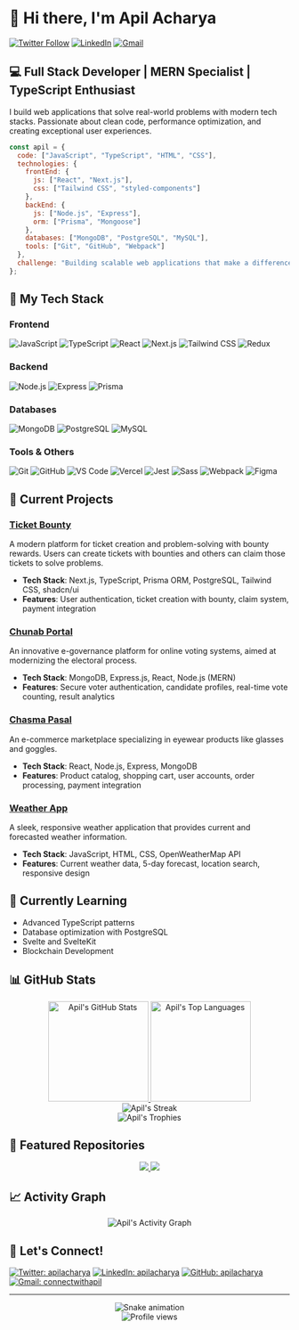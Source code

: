 # 👋 Hi there, I'm Apil Acharya

[![Twitter Follow](https://img.shields.io/twitter/follow/apilacharya?style=social)](https://twitter.com/apilacharya)
[![LinkedIn](https://img.shields.io/badge/LinkedIn-Connect-blue)](https://www.linkedin.com/in/apil-raj-acharya-13a59a205/)
[![Gmail](https://img.shields.io/badge/Gmail-Contact-red)](mailto:connectwithapil@gmail.com)

## 💻 Full Stack Developer | MERN Specialist | TypeScript Enthusiast

I build web applications that solve real-world problems with modern tech stacks. Passionate about clean code, performance optimization, and creating exceptional user experiences.

```javascript
const apil = {
  code: ["JavaScript", "TypeScript", "HTML", "CSS"],
  technologies: {
    frontEnd: {
      js: ["React", "Next.js"],
      css: ["Tailwind CSS", "styled-components"]
    },
    backEnd: {
      js: ["Node.js", "Express"],
      orm: ["Prisma", "Mongoose"]
    },
    databases: ["MongoDB", "PostgreSQL", "MySQL"],
    tools: ["Git", "GitHub", "Webpack"]
  },
  challenge: "Building scalable web applications that make a difference"
};
```

## 🚀 My Tech Stack

### Frontend
![JavaScript](https://img.shields.io/badge/-JavaScript-F7DF1E?style=for-the-badge&logo=javascript&logoColor=black)
![TypeScript](https://img.shields.io/badge/-TypeScript-3178C6?style=for-the-badge&logo=typescript&logoColor=white)
![React](https://img.shields.io/badge/-React-61DAFB?style=for-the-badge&logo=react&logoColor=black)
![Next.js](https://img.shields.io/badge/-Next.js-000000?style=for-the-badge&logo=next.js&logoColor=white)
![Tailwind CSS](https://img.shields.io/badge/-Tailwind_CSS-38B2AC?style=for-the-badge&logo=tailwind-css&logoColor=white)
![Redux](https://img.shields.io/badge/-Redux-764ABC?style=for-the-badge&logo=redux&logoColor=white)

### Backend
![Node.js](https://img.shields.io/badge/-Node.js-339933?style=for-the-badge&logo=node.js&logoColor=white)
![Express](https://img.shields.io/badge/-Express-000000?style=for-the-badge&logo=express&logoColor=white)
![Prisma](https://img.shields.io/badge/-Prisma-2D3748?style=for-the-badge&logo=prisma&logoColor=white)

### Databases
![MongoDB](https://img.shields.io/badge/-MongoDB-47A248?style=for-the-badge&logo=mongodb&logoColor=white)
![PostgreSQL](https://img.shields.io/badge/-PostgreSQL-4169E1?style=for-the-badge&logo=postgresql&logoColor=white)
![MySQL](https://img.shields.io/badge/-MySQL-4479A1?style=for-the-badge&logo=mysql&logoColor=white)

### Tools & Others
![Git](https://img.shields.io/badge/-Git-F05032?style=for-the-badge&logo=git&logoColor=white)
![GitHub](https://img.shields.io/badge/-GitHub-181717?style=for-the-badge&logo=github&logoColor=white)
![VS Code](https://img.shields.io/badge/-VS_Code-007ACC?style=for-the-badge&logo=visual-studio-code&logoColor=white)
![Vercel](https://img.shields.io/badge/-Vercel-000000?style=for-the-badge&logo=vercel&logoColor=white)
![Jest](https://img.shields.io/badge/-Jest-C21325?style=for-the-badge&logo=jest&logoColor=white)
![Sass](https://img.shields.io/badge/-Sass-CC6699?style=for-the-badge&logo=sass&logoColor=white)
![Webpack](https://img.shields.io/badge/-Webpack-8DD6F9?style=for-the-badge&logo=webpack&logoColor=black)
![Figma](https://img.shields.io/badge/-Figma-F24E1E?style=for-the-badge&logo=figma&logoColor=white)

## 🔭 Current Projects

### [Ticket Bounty](https://github.com/apilacharya/Ticket-Bounty)
A modern platform for ticket creation and problem-solving with bounty rewards. Users can create tickets with bounties and others can claim those tickets to solve problems.
- **Tech Stack**: Next.js, TypeScript, Prisma ORM, PostgreSQL, Tailwind CSS, shadcn/ui
- **Features**: User authentication, ticket creation with bounty, claim system, payment integration

### [Chunab Portal](https://github.com/apilacharya/Chunab-Portal)
An innovative e-governance platform for online voting systems, aimed at modernizing the electoral process.
- **Tech Stack**: MongoDB, Express.js, React, Node.js (MERN)
- **Features**: Secure voter authentication, candidate profiles, real-time vote counting, result analytics

### [Chasma Pasal](https://github.com/apilacharya/chasma-pasal)
An e-commerce marketplace specializing in eyewear products like glasses and goggles.
- **Tech Stack**: React, Node.js, Express, MongoDB
- **Features**: Product catalog, shopping cart, user accounts, order processing, payment integration

### [Weather App](https://github.com/apilacharya/Weather-App)
A sleek, responsive weather application that provides current and forecasted weather information.
- **Tech Stack**: JavaScript, HTML, CSS, OpenWeatherMap API
- **Features**: Current weather data, 5-day forecast, location search, responsive design

## 🌱 Currently Learning

- Advanced TypeScript patterns
- Database optimization with PostgreSQL
- Svelte and SvelteKit
- Blockchain Development

## 📊 GitHub Stats

<div align="center">
  <a href="https://github.com/apilacharya/github-readme-stats">
    <img height="180em" src="https://github-readme-stats.vercel.app/api?username=apilacharya&show_icons=true&count_private=true&theme=tokyonight&include_all_commits=true" alt="Apil's GitHub Stats" />
  </a>
  <a href="https://github.com/apilacharya/github-readme-stats">
    <img height="180em" src="https://github-readme-stats.vercel.app/api/top-langs/?username=apilacharya&layout=compact&theme=tokyonight" alt="Apil's Top Languages" />
  </a>
</div>

<div align="center">
  <img src="https://github-readme-streak-stats.herokuapp.com/?user=apilacharya&theme=tokyonight&hide_border=true" alt="Apil's Streak" />
</div>

<div align="center">
  <img src="https://github-profile-trophy.vercel.app/?username=apilacharya&theme=dracula&column=7&margin-w=15&margin-h=15" alt="Apil's Trophies" />
</div>

## 📌 Featured Repositories

<div align="center">
  <a href="https://github.com/apilacharya/Ticket-Bounty">
    <img src="https://github-readme-stats.vercel.app/api/pin/?username=apilacharya&repo=Ticket-Bounty&theme=tokyonight" />
  </a>
  <a href="https://github.com/apilacharya/Chunab-Portal">
    <img src="https://github-readme-stats.vercel.app/api/pin/?username=apilacharya&repo=Chunab-Portal&theme=tokyonight" />
  </a>
</div>

## 📈 Activity Graph

<div align="center">
  <img alt="Apil's Activity Graph" src="https://github-readme-activity-graph.vercel.app/graph?username=apilacharya&theme=tokyo-night&hide_border=true" />
</div>

## 💬 Let's Connect!

[![Twitter: apilacharya](https://img.shields.io/twitter/follow/apilacharya?style=social)](https://twitter.com/apilacharya)
[![LinkedIn: apilacharya](https://img.shields.io/badge/-Apil_Raj_Acharya-blue?style=flat-square&logo=Linkedin&logoColor=white&link=https://www.linkedin.com/in/apil-raj-acharya-13a59a205/)](https://www.linkedin.com/in/apil-raj-acharya-13a59a205/)
[![GitHub: apilacharya](https://img.shields.io/github/followers/apilacharya?label=follow&style=social)](https://github.com/apilacharya)
[![Gmail: connectwithapil](https://img.shields.io/badge/-connectwithapil-red?style=flat-square&logo=Gmail&logoColor=white&link=mailto:connectwithapil@gmail.com)](mailto:connectwithapil@gmail.com)

---

<div align="center">
  <img src="https://raw.githubusercontent.com/apilacharya/apilacharya/output/github-contribution-grid-snake.svg" alt="Snake animation" />
</div>

<!-- Profile visits counter -->
<div align="center">
  <img src="https://komarev.com/ghpvc/?username=apilacharya&style=flat-square&color=blue" alt="Profile views" />
</div>

<!-- To make the snake animation work, you'll need to set up a GitHub Action -->